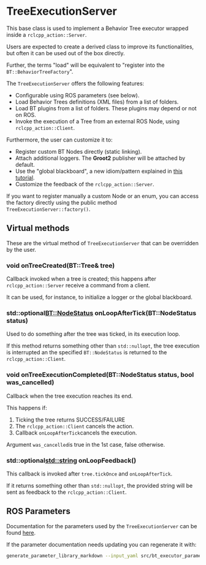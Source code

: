 # TreeExecutionServer

This base class is used to implement a Behavior Tree executor wrapped inside a `rclcpp_action::Server`.

Users are expected to create a derived class to improve its functionalities, but often it can be used
out of the box directly.

Further, the terms "load" will be equivalent to "register into the `BT::BehaviorTreeFactory`".

The `TreeExecutionServer` offers the following features:

- Configurable using ROS parameters (see below).
- Load Behavior Trees definitions (XML files) from a list of folders.
- Load BT plugins from a list of folders. These plugins may depend or not on ROS.
- Invoke the execution of a Tree from an external ROS Node, using `rclcpp_action::Client`.

Furthermore, the user can customize it to:

- Register custom BT Nodes directly (static linking).
- Attach additional loggers. The **Groot2** publisher will be attached by default.
- Use the "global blackboard", a new idiom/pattern explained in [this tutorial](https://github.com/BehaviorTree/BehaviorTree.CPP/blob/master/examples/t16_global_blackboard.cpp).
- Customize the feedback of the `rclcpp_action::Server`.

If you want to register manually a custom Node or an enum,
you can access the factory directly using the public method `TreeExecutionServer::factory()`.

## Virtual methods

These are the virtual method of `TreeExecutionServer` that can be overridden by the user.

### void onTreeCreated(BT::Tree& tree)

Callback invoked when a tree is created; this happens after `rclcpp_action::Server` receive a command from a client.

It can be used, for instance, to initialize a logger or the global blackboard.

### std::optional<BT::NodeStatus> onLoopAfterTick(BT::NodeStatus status)

Used to do something after the tree was ticked, in its execution loop.

If this method returns something other than `std::nullopt`, the tree
execution is interrupted an the specified `BT::NodeStatus` is returned to the `rclcpp_action::Client`.

### void onTreeExecutionCompleted(BT::NodeStatus status, bool was_cancelled)

Callback when the tree execution reaches its end.

This happens if:

1. Ticking the tree returns SUCCESS/FAILURE
2. The `rclcpp_action::Client` cancels the action.
3. Callback `onLoopAfterTick`cancels the execution.

Argument `was_cancelled`is true in the 1st case, false otherwise.

### std::optional<std::string> onLoopFeedback()

This callback is invoked after `tree.tickOnce` and `onLoopAfterTick`.

If it returns something other than `std::nullopt`, the provided string will be
sent as feedback to the `rclcpp_action::Client`.



## ROS Parameters

Documentation for the parameters used by the `TreeExecutionServer` can be found [here](bt_executor_parameters.md).

If the parameter documentation needs updating you can regenerate it with:
```bash
generate_parameter_library_markdown --input_yaml src/bt_executor_parameters.yaml --output_markdown_file bt_executor_parameters.md
```
